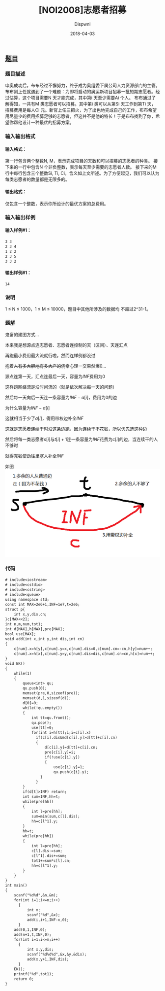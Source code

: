 ﻿---
layout:     post
title:      "[NOI2008]志愿者招募"
date:       2018-04-03
author:     "Dispwnl"
header-img: "img/used/24.jpg"
catalog: true
tags:
    - 网络流
---

## [题目](https://www.luogu.org/problemnew/show/P3980)
### 题目描述
申奥成功后，布布经过不懈努力，终于成为奥组委下属公司人力资源部门的主管。布布刚上任就遇到了一个难题：为即将启动的奥运新项目招募一批短期志愿者。经过估算，这个项目需要N 天才能完成，其中第i 天至少需要Ai 个人。 布布通过了解得知，一共有M 类志愿者可以招募。其中第i 类可以从第Si 天工作到第Ti 天，招募费用是每人Ci 元。新官上任三把火，为了出色地完成自己的工作，布布希望用尽量少的费用招募足够的志愿者，但这并不是他的特长！于是布布找到了你，希望你帮他设计一种最优的招募方案。

### 输入输出格式
#### 输入格式：
第一行包含两个整数N, M，表示完成项目的天数和可以招募的志愿者的种类。 接下来的一行中包含N 个非负整数，表示每天至少需要的志愿者人数。 接下来的M 行中每行包含三个整数Si, Ti, Ci，含义如上文所述。为了方便起见，我们可以认为每类志愿者的数量都是无限多的。

#### 输出格式：
仅包含一个整数，表示你所设计的最优方案的总费用。

### 输入输出样例
#### 输入样例#1：
```
3 3
2 3 4
1 2 2
2 3 5
3 3 2
```
#### 输出样例#1： 
```
14
```
### 说明
1 ≤ N ≤ 1000，1 ≤ M ≤ 10000，题目中其他所涉及的数据均 不超过2^31-1。

### 题解

鬼畜的建图方式...

本来我是想源点连志愿者、志愿者连控制的天（区间）、天连汇点

再跑最小费用最大流就行啦，然而连样例都没过

抱着~~人有多大胆地有多大产的~~侥幸心理一交果然爆0...

源点连第一天，汇点连最后一天，容量为$INF$费用为0

这样跑网络流是沿时间流的（就是依次解决每一天的问题）

然后每一天向后一天连一条容量为$INF-a[i]$，费用为0的边

为什么容量为$INF-a[i]$

这就相当于少了$a[i]$，得用带权边补全$INF$

这就是志愿者连续干时沿这条边跑，因为连续干不花钱，所以优先选这种边

然后将每一类志愿者$s[i]$与$t[i]+1$连一条容量为$INF$花费为$c[i]$的边，当连续干的人不够时

就得~~充钱~~使劲往里塞人补全$INF$

如图
 ![](/img/study/zhiyuanzhezhaomu.png) 

### 代码
```
# include<iostream>
# include<cstdio>
# include<cstring>
# include<queue>
using namespace std;
const int MAX=2e6+1,INF=1e7,t=2e6;
struct p{
    int x,y,dis,cn;
}c[MAX<<2];
int n,m,num,tot1;
int d[MAX],h[MAX],pre[MAX];
bool use[MAX];
void add(int x,int y,int dis,int cn)
{
    c[num].x=h[y],c[num].y=x,c[num].dis=0,c[num].cn=-cn,h[y]=num++;
    c[num].x=h[x],c[num].y=y,c[num].dis=dis,c[num].cn=cn,h[x]=num++;
}
void EK()
{
    while(1)
    {
        queue<int> qu;
        qu.push(0);
        memset(pre,0,sizeof(pre));
        memset(d,1,sizeof(d));
        d[0]=0;
        while(!qu.empty())
        {
            int tt=qu.front();
            qu.pop();
            use[tt]=0;
            for(int i=h[tt];i;i=c[i].x)
              if(c[i].dis&&d[c[i].y]>d[tt]+c[i].cn)
              {
                  d[c[i].y]=d[tt]+c[i].cn;
                  pre[c[i].y]=i;
                  if(!use[c[i].y])
                  {
                      use[c[i].y]=1;
                      qu.push(c[i].y);
                }
              }
        }
        if(d[t]>INF) return;
        int sum=INF,hh=t;
        while(pre[hh])
        {
            int l=pre[hh];
            sum=min(sum,c[l].dis);
            hh=c[l^1].y;
        }
        hh=t;
        while(pre[hh])
        {
            int l=pre[hh];
            c[l].dis-=sum;
            c[l^1].dis+=sum;
            tot1+=sum*c[l].cn;
            hh=c[l^1].y;
        }
    }
}
int main()
{
    scanf("%d%d",&n,&m);
    for(int i=1;i<=n;i++)
      {
          int x;
          scanf("%d",&x);
          add(i,i+1,INF-x,0);
      }
    add(0,1,INF,0);
    add(n+1,t,INF,0);
    for(int i=1;i<=m;i++)
      {
          int x,y,dis;
          scanf("%d%d%d",&x,&y,&dis);
          add(x,y+1,INF,dis);
      }
    EK();
    printf("%d",tot1);
    return 0;
}
```
